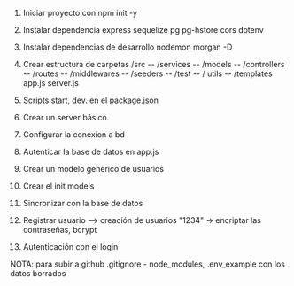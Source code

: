 1. Iniciar proyecto con npm init -y
2. Instalar dependencia express sequelize pg pg-hstore cors dotenv
3. Instalar dependencias de desarrollo nodemon morgan -D
4. Crear estructura de carpetas
    /src
    -- /services
    -- /models
    -- /controllers
    -- /routes
    -- /middlewares
    -- /seeders
    -- /test
    -- / utils
    -- /templates
        app.js
        server.js

5. Scripts start, dev. en el package.json
6. Crear un server básico.
7. Configurar la conexion a bd
8. Autenticar la base de datos en app.js
9. Crear un modelo generico de usuarios
10. Crear el init models
11. Sincronizar con la base de datos
12. Registrar usuario --> creación de usuarios
"1234" -> encriptar las contraseñas, bcrypt
13. Autenticación con el login 


NOTA:
para subir a github .gitignore - node_modules, .env_example con los datos borrados